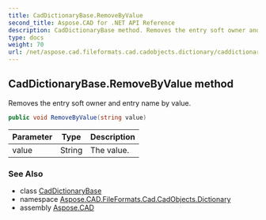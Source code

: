 ```yaml
---
title: CadDictionaryBase.RemoveByValue
second_title: Aspose.CAD for .NET API Reference
description: CadDictionaryBase method. Removes the entry soft owner and entry name by value
type: docs
weight: 70
url: /net/aspose.cad.fileformats.cad.cadobjects.dictionary/caddictionarybase/removebyvalue/
---
```

## CadDictionaryBase.RemoveByValue method

Removes the entry soft owner and entry name by value.

```csharp
public void RemoveByValue(string value)
```

| Parameter | Type | Description |
| --- | --- | --- |
| value | String | The value. |

### See Also

* class [CadDictionaryBase](../)
* namespace [Aspose.CAD.FileFormats.Cad.CadObjects.Dictionary](../../caddictionarybase/)
* assembly [Aspose.CAD](../../../)


